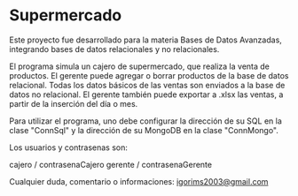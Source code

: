 # Supermercado
 
Este proyecto fue desarrollado para la materia Bases de Datos Avanzadas, 
integrando bases de datos relacionales y no relacionales.

El programa simula un cajero de supermercado, que realiza la venta de productos.
El gerente puede agregar o borrar productos de la base de datos relacional.
Todas los datos básicos de las ventas son enviados a la base de datos no relacional.
El gerente también puede exportar a .xlsx las ventas, a partir de la inserción del día o mes.

Para utilizar el programa, uno debe configurar la dirección de su SQL en la clase "ConnSql" y
la dirección de su MongoDB en la clase "ConnMongo".

Los usuarios y contrasenas son:

cajero / contrasenaCajero
gerente / contrasenaGerente

Cualquier duda, comentario o informaciones:
igorims2003@gmail.com